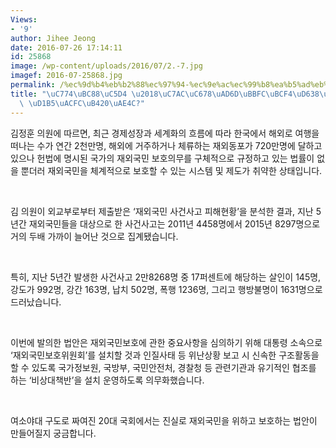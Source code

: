 ```yaml
---
Views:
- '9'
author: Jihee Jeong
date: 2016-07-26 17:14:11
id: 25868
image: /wp-content/uploads/2016/07/2.-7.jpg
imagef: 2016-07-25868.jpg
permalink: /%ec%9d%b4%eb%b2%88%ec%97%94-%ec%9e%ac%ec%99%b8%ea%b5%ad%eb%af%bc%eb%b3%b4%ed%98%b8%eb%b2%95-%ed%86%b5%ea%b3%bc%eb%90%a0%ea%b9%8c/
title: "\uC774\uBC88\uC5D4 \u2018\uC7AC\uC678\uAD6D\uBBFC\uBCF4\uD638\uBC95\u2019\
  \ \uD1B5\uACFC\uB420\uAE4C?"
---
```


김정훈 의원에 따르면, 최근 경제성장과 세계화의 흐름에 따라 한국에서 해외로 여행을 떠나는 수가 연간 2천만명, 해외에 거주하거나 체류하는 재외동포가 720만명에 달하고 있으나 헌법에 명시된 국가의 재외국민 보호의무를 구체적으로 규정하고 있는 법률이 없을 뿐더러 재외국민을 체계적으로 보호할 수 있는 시스템 및 제도가 취약한 상태입니다.

&nbsp;

김 의원이 외교부로부터 제출받은 ‘재외국민 사건사고 피해현황’을 분석한 결과, 지난 5년간 재외국민들을 대상으로 한 사건사고는 2011년 4458명에서 2015년 8297명으로 거의 두배 가까이 늘어난 것으로 집계됐습니다.

&nbsp;

특히, 지난 5년간 발생한 사건사고 2만8268명 중 17퍼센트에 해당하는 살인이 145명, 강도가 992명, 강간 163명, 납치 502명, 폭행 1236명, 그리고 행방불명이 1631명으로 드러났습니다.

&nbsp;

이번에 발의한 법안은 재외국민보호에 관한 중요사항을 심의하기 위해 대통령 소속으로 ‘재외국민보호위원회’를 설치할 것과 인질사태 등 위난상황 보고 시 신속한 구조활동을 할 수 있도록 국가정보원, 국방부, 국민안전처, 경찰청 등 관련기관과 유기적인 협조를 하는 ‘비상대책반’을 설치 운영하도록 의무화했습니다.

&nbsp;

여소야대 구도로 짜여진 20대 국회에서는 진실로 재외국민을 위하고 보호하는 법안이 만들어질지 궁금합니다.